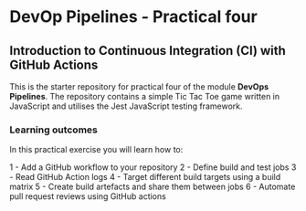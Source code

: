# DevOp Pipelines - Practical four

## Introduction to Continuous Integration (CI) with GitHub Actions

This is the starter repository for practical four of the module **DevOps Pipelines**. The repository contains a simple Tic Tac Toe game written in JavaScript and utilises the Jest JavaScript testing framework.  

### Learning outcomes
In this practical exercise you will learn how to:

1 - Add a GitHub workflow to your repository
2 - Define build and test jobs
3 - Read GitHub Action logs
4 - Target different build targets using a build matrix
5 - Create build artefacts and share them between jobs
6 - Automate pull request reviews using GitHub actions  
